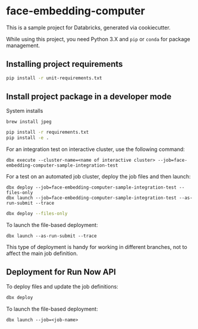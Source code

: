 # face-embedding-computer

This is a sample project for Databricks, generated via cookiecutter.

While using this project, you need Python 3.X and `pip` or `conda` for package management.

## Installing project requirements

```bash
pip install -r unit-requirements.txt
```

## Install project package in a developer mode

System installs

```
brew install jpeg
```

```bash
pip install -r requirements.txt
pip install -e .
```

For an integration test on interactive cluster, use the following command:
```
dbx execute --cluster-name=<name of interactive cluster> --job=face-embedding-computer-sample-integration-test
```

For a test on an automated job cluster, deploy the job files and then launch:
```
dbx deploy --job=face-embedding-computer-sample-integration-test --files-only
dbx launch --job=face-embedding-computer-sample-integration-test --as-run-submit --trace
```


```bash
dbx deploy --files-only
```

To launch the file-based deployment:
```
dbx launch --as-run-submit --trace
```

This type of deployment is handy for working in different branches, not to affect the main job definition.

## Deployment for Run Now API

To deploy files and update the job definitions:

```bash
dbx deploy
```

To launch the file-based deployment:
```
dbx launch --job=<job-name>
```
